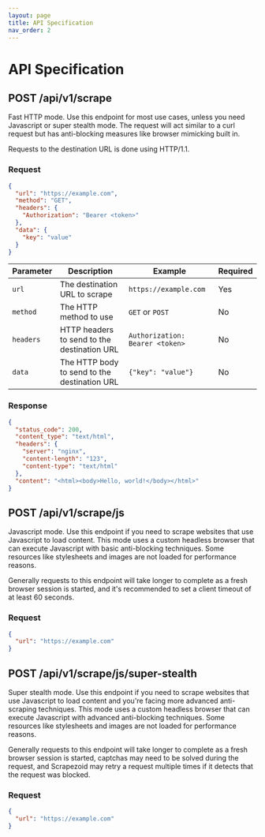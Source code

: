 ```yaml
---
layout: page
title: API Specification
nav_order: 2
---
```


# API Specification

## POST /api/v1/scrape

Fast HTTP mode. Use this endpoint for most use cases, unless you need
Javascript or super stealth mode. The request will act similar to a curl request
but has anti-blocking measures like browser mimicking built in.

Requests to the destination URL is done using HTTP/1.1.

### Request

```json
{
  "url": "https://example.com",
  "method": "GET",
  "headers": {
    "Authorization": "Bearer <token>"
  },
  "data": {
    "key": "value"
  }
}
```

| Parameter  | Description  | Example   | Required    |
|------------|--------------|-----------|-------------|
| `url`      | The destination URL to scrape | `https://example.com` | Yes |
| `method`   | The HTTP method to use | `GET` or `POST` | No |
| `headers`  | HTTP headers to send to the destination URL | `Authorization: Bearer <token>` | No |
| `data`     | The HTTP body to send to the destination URL | `{"key": "value"}` | No |

### Response

```json
{
  "status_code": 200,
  "content_type": "text/html",
  "headers": {
    "server": "nginx",
    "content-length": "123",
    "content-type": "text/html"
  },
  "content": "<html><body>Hello, world!</body></html>"
}
```

## POST /api/v1/scrape/js

Javascript mode. Use this endpoint if you need to scrape websites that use
Javascript to load content. This mode uses a custom headless browser that can
execute Javascript with basic anti-blocking techniques. Some resources like
stylesheets and images are not loaded for performance reasons.

Generally requests to this endpoint will take longer to complete as a fresh
browser session is started, and it's recommended to set a client timeout of at
least 60 seconds.

### Request

```json
{
  "url": "https://example.com"
}
```

## POST /api/v1/scrape/js/super-stealth

Super stealth mode. Use this endpoint if you need to scrape websites that use
Javascript to load content and you're facing more advanced anti-scraping techniques. 
This mode uses a custom headless browser that can execute Javascript with advanced
anti-blocking techniques. Some resources like stylesheets and images are not loaded 
for performance reasons.

Generally requests to this endpoint will take longer to complete as a fresh
browser session is started, captchas may need to be solved during the request, and 
Scrapezoid may retry a request multiple times if it detects that the request was blocked.

### Request

```json
{
  "url": "https://example.com"
}
```


